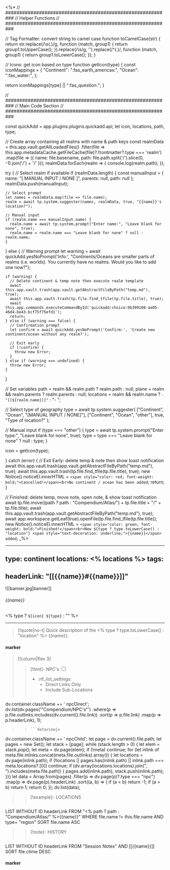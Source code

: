 <%*
// ###########################################################
//                        Helper Functions
// ###########################################################

// Tag Formatter: convert string to camel case
function toCamelCase(str) {
  return str.replace(/\s(.)/g, function (match, group1) {
    return group1.toUpperCase();
  }).replace(/\s/g, '').replace(/^(.)/, function (match, group1) {
    return group1.toLowerCase();
  });
}

// Icons: get icon based on type
function getIcon(type) {
  const iconMappings = {
    "Continent": ":fas_earth_americas:",
    "Ocean": ":fas_water:",
  };

  return iconMappings[type] || ":fas_question:";
}

// ###########################################################
//                        Main Code Section
// ###########################################################

const quickAdd = app.plugins.plugins.quickadd.api;
let icon, locations, path, type;

// Create array containing all realms with name & path keys
const realmData = this.app.vault.getAllLoadedFiles()
  .filter(file => this.app.metadataCache.getFileCache(file)?.frontmatter?.type === 'realm')
  .map(file => ({
    name: file.basename,
    path: file.path.split('/').slice(0, -1).join('/') + '/'
  }));
realmData.forEach(realm => {
    console.log(realm.path);
});


try {
  // Select realm if available
  if (realmData.length) {
    const manualInput = {
      name: "[ MANUAL INPUT / NONE ]",
      parents: null,
      path: null
    };
    realmData.push(manualInput);

    // Select prompt
    let names = realmData.map(file => file.name);
    realm = await tp.system.suggester(names, realmData, true, "{{name}}'s location?");

    // Manual input
    if (realm.name === manualInput.name) {
      realm.name = await tp.system.prompt("Enter name:", "Leave blank for none", true);
      realm.name = realm.name === "Leave blank for none" ? null : realm.name;
    }
  } else {
    // Warning prompt
    let warning = await quickAdd.yesNoPrompt('Info:', "Continents/Oceans are smaller parts of realms (i.e. worlds). You currently have no realms. Would you like to add one now?");

    if (warning) {
      // Delete continent & temp note then execute realm template
      await this.app.vault.trash(app.vault.getAbstractFileByPath("temp.md"), true);
      await this.app.vault.trash(tp.file.find_tfile(tp.file.title), true);
      await this.app.commands.executeCommandById('quickadd:choice:9b399108-ae05-46d4-be43-bcf75f75efd1');
      return;
    } else if (warning === false) {
      // Confirmation prompt
      let confirm = await quickAdd.yesNoPrompt('Confirm:', 'Create new continent/ocean without any realm?');

      // Exit early
      if (!confirm) {
        throw new Error;
      }
    } else if (warning === undefined) {
      throw new Error;
    }
  }

  // Set variables
  path = realm && realm.path ? realm.path : null;
  plane = realm && realm.parents ? realm.parents : null;
  locations = realm && realm.name ? `- "[[${realm.name}]]"` : "- ";

  // Select type of geography
  type = await tp.system.suggester(
    ["Continent", "Ocean", "[MANUAL INPUT / NONE]"],
    ["Continent", "Ocean", "other"],
    true,
    "Type of location?"
  );

  // Manual input
  if (type === "other") {
    type = await tp.system.prompt("Enter type:", "Leave blank for none", true);
    type = type === "Leave blank for none" ? null : type;
  }

  icon = getIcon(type);

} catch (error) {
  // Exit Early: delete temp & note then show toast notification
  await this.app.vault.trash(app.vault.getAbstractFileByPath("temp.md"), true);
  await this.app.vault.trash(tp.file.find_tfile(tp.file.title), true);
  new Notice().noticeEl.innerHTML = `<span style="color: red; font-weight: bold;">Cancelled!</span><br>No continent / ocean has been added`;
  return;
}

// Finished: delete temp, move note, open note, & show toast notification
await tp.file.move((path ? path : "Compendium/Atlas/") + tp.file.title + "/" + tp.file.title);
await this.app.vault.trash(app.vault.getAbstractFileByPath("temp.md"), true);
await app.workspace.getLeaf(true).openFile(tp.file.find_tfile(tp.file.title));
new Notice().noticeEl.innerHTML = `<span style="color: green; font-weight: bold;">Finished!</span><br>New ${type ? type.toLowerCase() : "location"} <span style="text-decoration: underline;">{{name}}</span> added`;
_%>

---
type: continent
locations:
<% locations %>
tags:
- 
headerLink: "[[{{name}}#{{name}}]]"
---

![[banner.jpg|banner]]
###### {{name}}
<span class="sub2"><% type ? `${icon} ${type}` : "" %></span>
___

> [!quote|no-t]
>Quick description of the <% type ? type.toLowerCase() : "location" %> {{name}}.

#### marker
> [!column|flex 3]
> > [!hint]-  NPC's
> > <input type="checkbox" id="npc"/><ul class="sortMenu"><li class="sortIcon">:rif_list_settings:<ul class="dropdown ncpedit"><li><label for="npc" class="directLabel active">Direct Links Only</label></li><li><label for="npc" class="childLabel">Include Sub-Locations</label></li></ul></li></ul>
> >```dataviewjs
dv.container.className += ' npcDirect';
dv.list(dv.pages('"Compendium/NPC\'s"')
 .where(p => p.file.outlinks.includes(dv.current().file.link))
.sort(p => p.file.link)
.map(p => p.headerLink), 1);
>>```
>>```dataviewjs
dv.container.className += ' npcChild';
let page = dv.current().file.path;
let pages = new Set();
let stack = [page];
while (stack.length > 0) {
let elem = stack.pop();
let meta = dv.page(elem);
if (!meta) continue;
for (let inlink of meta.file.inlinks.concat(meta.file.outlinks).array()) {
let locations = dv.page(inlink.path);
if (!locations || pages.has(inlink.path) || inlink.path === meta.locations?.[0]) continue;
 if (dv.array(locations.locations).join(", ").includes(meta.file.path)) {
 pages.add(inlink.path);
 stack.push(inlink.path);
}}}
let data = Array.from(pages)
.filter(p => dv.page(p)?.type === "npc")
.map(p => dv.page(p).headerLink)
.sort((a, b) => {
if (a < b) return -1;
if (a > b) return 1;
return 0;
});
dv.list(data);
> 
>> [!example]- LOCATIONS
>>```dataview
LIST WITHOUT ID headerLink
FROM "<% path ? path : "Compendium/Atlas/" %>{{name}}"
WHERE file.name != this.file.name AND type= "region"
SORT file.name ASC
>
>> [!note]- HISTORY
>>```dataview
LIST WITHOUT ID headerLink
FROM "Session Notes" AND [[{{name}}]]
SORT file.ctime DESC
#### marker